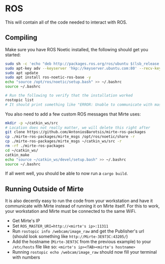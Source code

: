 # ROS

This will contain all of the code needed to interact with ROS.

## Compiling

Make sure you have ROS Noetic installed, the following should get you started:

```sh
sudo sh -c 'echo "deb http://packages.ros.org/ros/ubuntu $(lsb_release -sc) main" > /etc/apt/sources.list.d/ros-latest.list'
sudo apt-key adv --keyserver 'hkp://keyserver.ubuntu.com:80' --recv-key C1CF6E31E6BADE8868B172B4F42ED6FBAB17C654
sudo apt update
sudo apt install ros-noetic-ros-base -y
echo "source /opt/ros/noetic/setup.bash" >> ~/.bashrc
source ~/.bashrc

# Run the following to verify that the installation worked
rostopic list
# It should print something like "ERROR: Unable to communicate with master!"
```

You also need to add a few custom ROS messages that Mirte uses:

```sh
mkdir -p ~/catkin_ws/src
# Location does not really matter, we will delete this right after
git clone https://github.com/AntoniosBarotsis/mirte-ros-packages
cp ./mirte-ros-packages/mirte_msgs /opt/ros/noetic/share -r
cp ./mirte-ros-packages/mirte_msgs ~/catkin_ws/src -r
rm -rf ./mirte-ros-packages
cd ~/catkin_ws/
catkin_make
echo "source ~/catkin_ws/devel/setup.bash" >> ~/.bashrc
source ~/.bashrc
```

If all went well, you should be able to now run a `cargo build`.

## Running Outside of Mirte

It is also decently easy to run the code from your workstation and have it communicate with Mirte
instead of running it on Mirte itself. For this to work, your workstation and Mirte must be
connected to the same WiFi.

- Get Mirte's IP
- Set `ROS_MASTER_URI=http://<mirte's ip>:11311`
- Run `rostopic info /webcam/image_raw` and get the Publisher's url (should look something like
  `http://Mirte-3E973C:43205/`)
- Add the hostname (`Mirte-3E973C` from the previous example) to your `/etc/hosts` file like so:
  `<mirte's ip><TAB><mirte's hostname>`
- Running `rostopic echo /webcam/image_raw` should now fill your terminal with numbers
